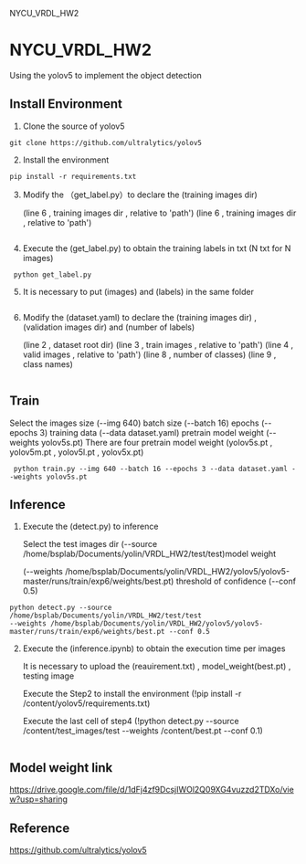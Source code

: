 NYCU_VRDL_HW2
# NYCU_VRDL_HW2
Using the yolov5 to implement the object detection

## Install Environment
1. Clone the source of yolov5
```
git clone https://github.com/ultralytics/yolov5
```
2. Install the environment
```
pip install -r requirements.txt
```
3. Modify the （get_label.py）to declare the (training images dir)

    (line 6 , training images dir , relative to 'path')
    (line 6 , training images dir , relative to 'path')
```
```
4. Execute the (get_label.py) to obtain the training labels in txt (N txt for N images)
```
 python get_label.py
```
5. It is necessary to put (images) and (labels) in the same folder
```
```
6. Modify the (dataset.yaml) to declare the (training images dir) , (validation images dir) and (number of labels)

    (line 2 , dataset root dir)
    (line 3 , train images , relative to 'path')
    (line 4 , valid images , relative to 'path')
    (line 8 , number of classes)
    (line 9 , class names)
```
```
## Train
Select the images size (--img 640)
batch size (--batch 16)
epochs (--epochs 3)
training data (--data dataset.yaml)
pretrain model weight (--weights yolov5s.pt) 
There are four pretrain model weight (yolov5s.pt , yolov5m.pt , yolov5l.pt , yolov5x.pt)
```
 python train.py --img 640 --batch 16 --epochs 3 --data dataset.yaml --weights yolov5s.pt
```

## Inference
1. Execute the (detect.py) to inference

    Select the test images dir (--source /home/bsplab/Documents/yolin/VRDL_HW2/test/test)model weight 
    
    (--weights /home/bsplab/Documents/yolin/VRDL_HW2/yolov5/yolov5-master/runs/train/exp6/weights/best.pt)
    threshold of confidence (--conf 0.5)

```
python detect.py --source /home/bsplab/Documents/yolin/VRDL_HW2/test/test
--weights /home/bsplab/Documents/yolin/VRDL_HW2/yolov5/yolov5-master/runs/train/exp6/weights/best.pt --conf 0.5
```

2. Execute the (inference.ipynb) to obtain the execution time per images

    It is necessary to upload the (reauirement.txt) , model_weight(best.pt) , testing image
    
    Execute the Step2 to install the environment (!pip install -r /content/yolov5/requirements.txt)


    Execute the last cell of step4 (!python detect.py --source /content/test_images/test --weights /content/best.pt --conf 0.1)
    
```
```
 
## Model weight link
 https://drive.google.com/file/d/1dFj4zf9DcsjIWOl2Q09XG4vuzzd2TDXo/view?usp=sharing
 
## Reference
 https://github.com/ultralytics/yolov5